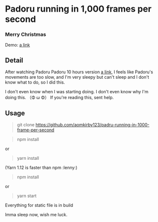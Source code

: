 # Padoru running in 1,000 frames per second
### Merry Christmas
Demo: [a link](https://www.github.com/aomkirby123/padoru/public/frame/padoru0.png)

## Detail
After watching Padoru Padoru 10 hours version [a link](https://youtu.be/PzrGGyPMfoo), 
I feels like Padoru's movements are too slow, and I'm very sleepy but can't sleep and I don't know what to do, so I did this.

I don't even know when I was starting doing. I don't even know why I'm doing this. （Φ ω Φ）
If you're reading this, sent help.

## Usage
> git clone https://github.com/aomkirby123/padru-running-in-1000-frame-per-second

> npm install

or

> yarn install

(Yarn 1.12 is faster than npm :lenny:)

> npm install

or

> yarn start

Everything for static file is in build

Imma sleep now, wish me luck.
